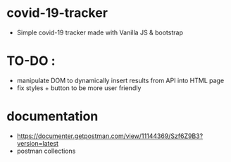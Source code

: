 # covid-19-tracker
* Simple covid-19 tracker made with Vanilla JS & bootstrap 

# TO-DO :  
  * manipulate DOM to dynamically insert results from API into HTML page 
  * fix styles + button to be more user friendly 


# documentation 
  * https://documenter.getpostman.com/view/11144369/Szf6Z9B3?version=latest 
  * postman collections 
